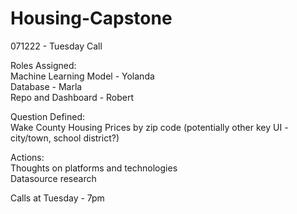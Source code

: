 # Housing-Capstone

071222 - Tuesday Call<br>

Roles Assigned: <br>
Machine Learning Model - Yolanda <br>
Database - Marla <br>
Repo and Dashboard - Robert <br>

Question Defined: <br>
Wake County Housing Prices by zip code (potentially other key UI - city/town, school district?)<br>

Actions:<br>
Thoughts on platforms and technologies<br>
Datasource research <br>

Calls at Tuesday - 7pm
